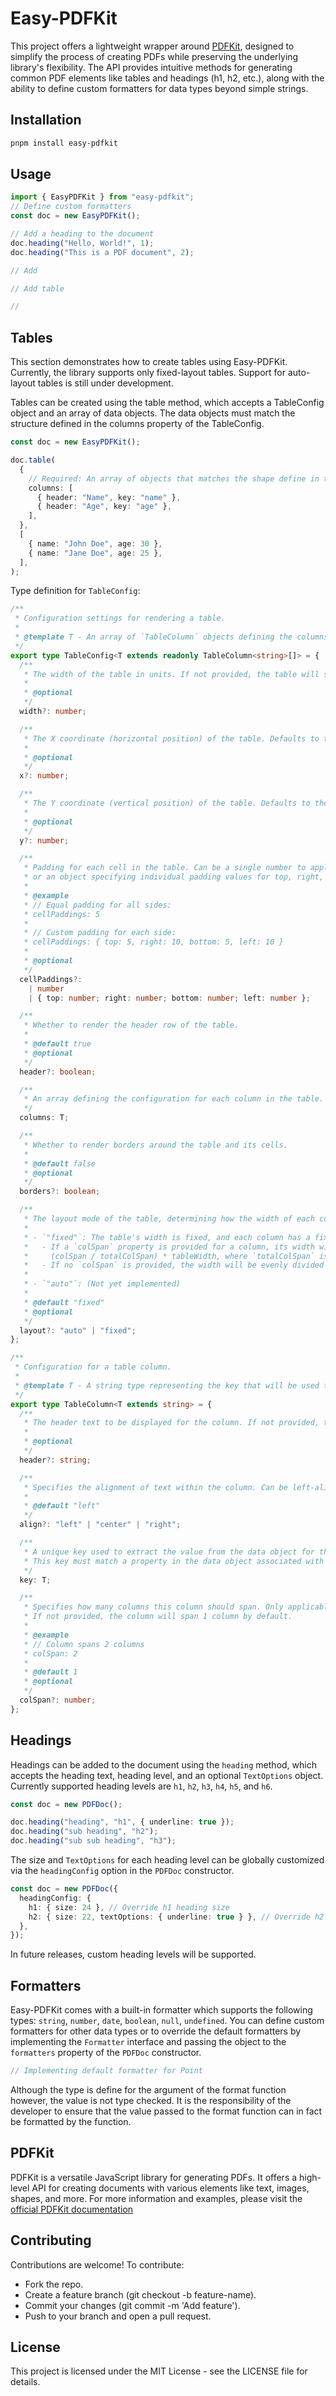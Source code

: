 # Easy-PDFKit

This project offers a lightweight wrapper around [PDFKit](https://pdfkit.org/), designed to simplify the process of creating PDFs while preserving the underlying library's flexibility. The API provides intuitive methods for generating common PDF elements like tables and headings (h1, h2, etc.), along with the ability to define custom formatters for data types beyond simple strings.

## Installation

```bash
pnpm install easy-pdfkit
```

## Usage

```typescript
import { EasyPDFKit } from "easy-pdfkit";
// Define custom formatters
const doc = new EasyPDFKit();

// Add a heading to the document
doc.heading("Hello, World!", 1);
doc.heading("This is a PDF document", 2);

// Add

// Add table

//
```

## Tables

This section demonstrates how to create tables using Easy-PDFKit. Currently, the library supports only fixed-layout tables. Support for auto-layout tables is still under development.

Tables can be created using the table method, which accepts a TableConfig object and an array of data objects. The data objects must match the structure defined in the columns property of the TableConfig.

```typescript
const doc = new EasyPDFKit();

doc.table(
  {
    // Required: An array of objects that matches the shape define in the columns property
    columns: [
      { header: "Name", key: "name" },
      { header: "Age", key: "age" },
    ],
  },
  [
    { name: "John Doe", age: 30 },
    { name: "Jane Doe", age: 25 },
  ],
);
```

Type definition for `TableConfig`:

```typescript
/**
 * Configuration settings for rendering a table.
 *
 * @template T - An array of `TableColumn` objects defining the columns of the table.
 */
export type TableConfig<T extends readonly TableColumn<string>[]> = {
  /**
   * The width of the table in units. If not provided, the table will span the full width of the page.
   *
   * @optional
   */
  width?: number;

  /**
   * The X coordinate (horizontal position) of the table. Defaults to the left margin if not provided.
   *
   * @optional
   */
  x?: number;

  /**
   * The Y coordinate (vertical position) of the table. Defaults to the current Y coordinate if not provided.
   *
   * @optional
   */
  y?: number;

  /**
   * Padding for each cell in the table. Can be a single number to apply equal padding to all sides,
   * or an object specifying individual padding values for top, right, bottom, and left.
   *
   * @example
   * // Equal padding for all sides:
   * cellPaddings: 5
   *
   * // Custom padding for each side:
   * cellPaddings: { top: 5, right: 10, bottom: 5, left: 10 }
   *
   * @optional
   */
  cellPaddings?:
    | number
    | { top: number; right: number; bottom: number; left: number };

  /**
   * Whether to render the header row of the table.
   *
   * @default true
   * @optional
   */
  header?: boolean;

  /**
   * An array defining the configuration for each column in the table.
   */
  columns: T;

  /**
   * Whether to render borders around the table and its cells.
   *
   * @default false
   * @optional
   */
  borders?: boolean;

  /**
   * The layout mode of the table, determining how the width of each column is calculated. The default is `"fixed"`.
   *
   * - `"fixed"`: The table's width is fixed, and each column has a fixed width determined by the following:
   *   - If a `colSpan` property is provided for a column, its width will be calculated as:
   *     (colSpan / totalColSpan) * tableWidth, where `totalColSpan` is the sum of all `colSpan` values in the `columns` array.
   *   - If no `colSpan` is provided, the width will be evenly divided as: (1 / totalColumns) * tableWidth.
   *
   * - `"auto"`: (Not yet implemented)
   *
   * @default "fixed"
   * @optional
   */
  layout?: "auto" | "fixed";
};

/**
 * Configuration for a table column.
 *
 * @template T - A string type representing the key that will be used to extract values from the data object.
 */
export type TableColumn<T extends string> = {
  /**
   * The header text to be displayed for the column. If not provided, the column will have no header text.
   *
   * @optional
   */
  header?: string;

  /**
   * Specifies the alignment of text within the column. Can be left-aligned, center-aligned, or right-aligned.
   *
   * @default "left"
   */
  align?: "left" | "center" | "right";

  /**
   * A unique key used to extract the value from the data object for this column.
   * This key must match a property in the data object associated with this column.
   */
  key: T;

  /**
   * Specifies how many columns this column should span. Only applicable when the table layout is set to "fixed".
   * If not provided, the column will span 1 column by default.
   *
   * @example
   * // Column spans 2 columns
   * colSpan: 2
   *
   * @default 1
   * @optional
   */
  colSpan?: number;
};
```

## Headings

Headings can be added to the document using the `heading` method, which accepts the heading text, heading level, and an optional `TextOptions` object. Currently supported heading levels are `h1`, `h2`, `h3`, `h4`, `h5`, and `h6`.

```typescript
const doc = new PDFDoc();

doc.heading("heading", "h1", { underline: true });
doc.heading("sub heading", "h2");
doc.heading("sub sub heading", "h3");
```

The size and `TextOptions` for each heading level can be globally customized via the `headingConfig` option in the `PDFDoc` constructor.

```typescript
const doc = new PDFDoc({
  headingConfig: {
    h1: { size: 24 }, // Override h1 heading size
    h2: { size: 22, textOptions: { underline: true } }, // Override h2 size and text options
  },
});
```

In future releases, custom heading levels will be supported.

## Formatters

Easy-PDFKit comes with a built-in formatter which supports the following types: `string`, `number`, `date`, `boolean`, `null`, `undefined`. You can define custom formatters for other data types or to override the default formatters by implementing the `Formatter` interface and passing the object to the `formatters` property of the `PDFDoc` constructor.

```typescript
// Implementing default formatter for Point
```

Although the type is define for the argument of the format function however, the value is not type checked. It is the responsibility of the developer to ensure that the value passed to the format function can in fact be formatted by the function.

## PDFKit

PDFKit is a versatile JavaScript library for generating PDFs. It offers a high-level API for creating documents with various elements like text, images, shapes, and more. For more information and examples, please visit the [official PDFKit documentation](https://pdfkit.org)

## Contributing

Contributions are welcome! To contribute:

- Fork the repo.
- Create a feature branch (git checkout -b feature-name).
- Commit your changes (git commit -m 'Add feature').
- Push to your branch and open a pull request.

## License

This project is licensed under the MIT License - see the LICENSE file for details.
